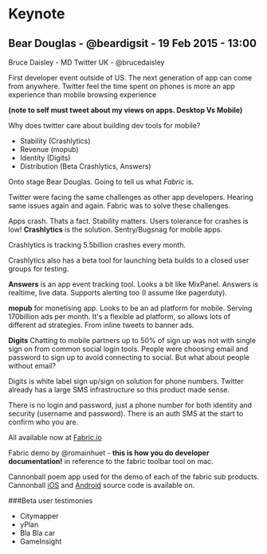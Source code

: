 # Keynote

## Bear Douglas - @beardigsit - 19 Feb 2015 - 13:00

Bruce Daisley - MD Twitter UK - @brucedaisley

First developer event outside of US.
The next generation of app can come from anywhere. 
Twitter feel the time spent on phones is more an app experience than mobile browsing experience

**(note to self must tweet about my views on apps. Desktop Vs Mobile)**

Why does twitter care about building dev tools for mobile?

- Stability (Crashlytics)
- Revenue (mopub)
- Identity (Digits)
- Distribution (Beta Crashlytics, Answers)

Onto stage Bear Douglas.
Going to tell us what *Fabric* is.

Twitter were facing the same challenges as other app developers. Hearing same issues again and again. Fabric was to solve these challenges.

Apps crash. Thats a fact. Stability matters. Users tolerance for crashes is low!
**Crashlytics** is the solution. Sentry/Bugsnag for mobile apps.

Crashlytics is tracking 5.5billion crashes every month.

Crashlytics also has a beta tool for launching beta builds to a closed user groups for testing.

**Answers** is an app event tracking tool. Looks a bit like MixPanel. Answers is realtime, live data. Supports alerting too (I assume like pagerduty).

**mopub** for monetising app. Looks to be an ad platform for mobile. Serving 170billion ads per month. It's a flexible ad platform, so allows lots of different ad strategies. From inline tweets to banner ads.

**Digits** Chatting to mobile partners up to 50% of sign up was not with single sign on from common social login tools. People were choosing email and password to sign up to avoid connecting to social. But what about people without email?

Digits is white label sign up/sign on solution for phone numbers. Twitter already has a large SMS infrastructure so this product made sense.

There is no login and password, just a phone number for both identity and security (username and password). There is an auth SMS at the start to confirm who you are.

All available now at [Fabric.io](http://fabric.io/)

Fabric demo by @romainhuet - **this is how you do developer documentation!** in reference to the fabric toolbar tool on mac.

Cannonball poem app used for the demo of each of the fabric sub products.
Cannonball [iOS](https://github.com/twitterdev/cannonball-ios) and [Android](https://github.com/twitterdev/cannonball-android) source code is available on.

###Beta user testimonies
- Citymapper
- yPlan
- Bla Bla car
- GameInsight

